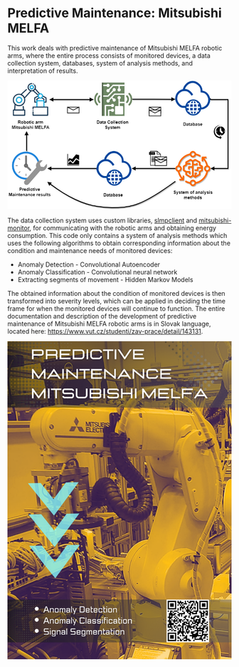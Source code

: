 # Predictive Maintenance: Mitsubishi MELFA

This work deals with predictive maintenance of Mitsubishi MELFA 
robotic arms, where the entire process consists of monitored devices, 
a data collection system, databases, system of analysis methods, and 
interpretation of results.

![Alt text](doc/pm.png)

The data collection system uses custom libraries, [slmpclient](https://pypi.org/project/slmpclient/) and [mitsubishi-monitor](https://pypi.org/project/mitsubishi-monitor/), for communicating with the robotic arms and obtaining energy consumption.
This code only contains a system of analysis methods which uses the following algorithms to obtain corresponding information about the condition and maintenance needs of monitored devices:
* Anomaly Detection - Convolutional Autoencoder
* Anomaly Classification - Convolutional neural network
* Extracting segments of movement - Hidden Markov Models


The obtained information about the condition of monitored devices is then transformed into severity levels, which can be applied in deciding the time frame for when the monitored devices will continue to function.
The entire documentation and description of the development of predictive maintenance of Mitsubishi MELFA robotic arms is in Slovak language, located here: https://www.vut.cz/studenti/zav-prace/detail/143131.

![Alt text](doc/pm-mmelfa.png)